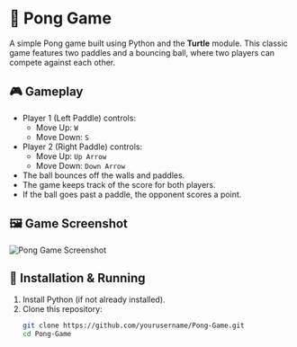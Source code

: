 # 🏓 Pong Game  

A simple Pong game built using Python and the **Turtle** module. This classic game features two paddles and a bouncing ball, where two players can compete against each other.  

## 🎮 Gameplay  
- Player 1 (Left Paddle) controls:  
  - Move Up: `W`  
  - Move Down: `S`  
- Player 2 (Right Paddle) controls:  
  - Move Up: `Up Arrow`  
  - Move Down: `Down Arrow`  
- The ball bounces off the walls and paddles.  
- The game keeps track of the score for both players.  
- If the ball goes past a paddle, the opponent scores a point.  

## 🖼️ Game Screenshot  
![Pong Game Screenshot](screenshot.png)


## 🚀 Installation & Running  
1. Install Python (if not already installed).  
2. Clone this repository:  
   ```sh
   git clone https://github.com/yourusername/Pong-Game.git
   cd Pong-Game
